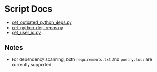 # Script Docs

- [get_outdated_python_deps.py](./get_outdated_python_deps.md)
- [get_python_dep_repos.py](./get_python_dep_repos.md)
- [get_user_id.py](./get_user_id.md)

## Notes

- For dependency scanning, both `requirements.txt` and `poetry.lock` are currently supported.
